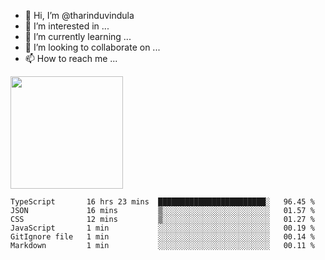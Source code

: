- 👋 Hi, I’m @tharinduvindula
- 👀 I’m interested in ...
- 🌱 I’m currently learning ...
- 💞️ I’m looking to collaborate on ...
- 📫 How to reach me ...

<!---
tharinduvindula/tharinduvindula is a ✨ special ✨ repository because its `README.md` (this file) appears on your GitHub profile.
You can click the Preview link to take a look at your changes.
--->

<img height="180em" src="https://github-readme-stats.vercel.app/api?username=tharinduvindula&show_icons=true&hide_border=false&&count_private=true&include_all_commits=true" />


<!--START_SECTION:waka-->

```text
TypeScript       16 hrs 23 mins  ████████████████████████░   96.45 %
JSON             16 mins         ▒░░░░░░░░░░░░░░░░░░░░░░░░   01.57 %
CSS              12 mins         ▒░░░░░░░░░░░░░░░░░░░░░░░░   01.27 %
JavaScript       1 min           ░░░░░░░░░░░░░░░░░░░░░░░░░   00.19 %
GitIgnore file   1 min           ░░░░░░░░░░░░░░░░░░░░░░░░░   00.14 %
Markdown         1 min           ░░░░░░░░░░░░░░░░░░░░░░░░░   00.11 %
```

<!--END_SECTION:waka-->
